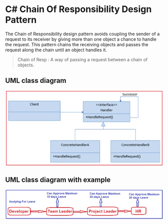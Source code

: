 # C# Chain Of Responsibility Design Pattern
The Chain of Responsibility design pattern avoids coupling the sender of a request to its receiver by giving more than one object a chance to handle the request. This pattern chains the receiving objects and passes the request along the chain until an object handles it. <br>
>Chain of Resp : A way of passing a request between a chain of objects.<br>

## UML class diagram
![UML or Class Diagram ](ChainOfResponsibility_UML.webp)

## UML class diagram with example
![UML or Class Diagram with example](ChainOfResponsibilityExample_UML.webp)